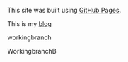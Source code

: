 This site was built using [GitHub Pages](https://pages.github.com/).

This is my [blog](https://zbshaw93.github.io/blog)


workingbranch

WorkingbranchB

